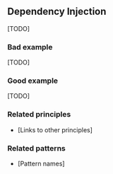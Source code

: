 ## Dependency Injection

[TODO]

### Bad example

[TODO]

### Good example

[TODO]

### Related principles

- [Links to other principles] 

### Related patterns

- [Pattern names]